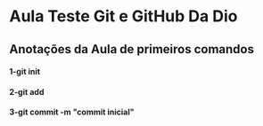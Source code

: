 # Aula Teste Git e GitHub Da Dio

## Anotações da Aula de primeiros comandos

#### 1-git init

#### 2-git add

#### 3-git commit -m "commit inicial"
